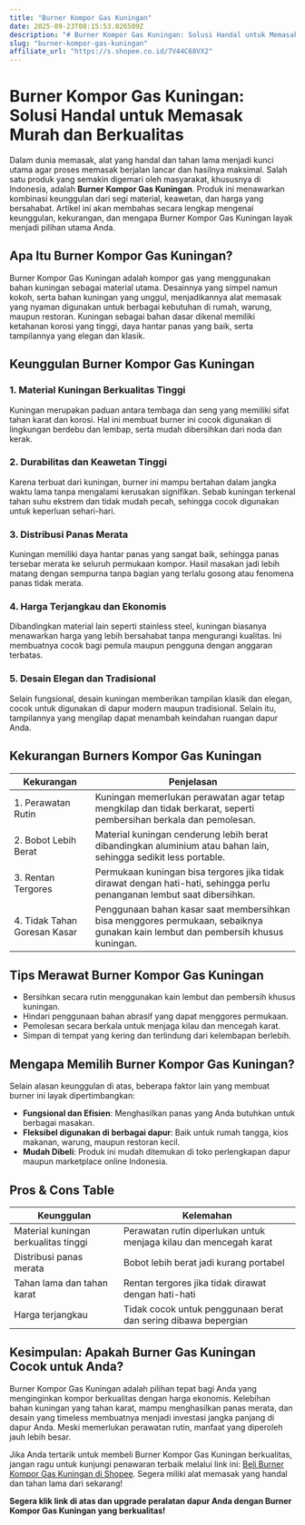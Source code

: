 ```yaml
---
title: "Burner Kompor Gas Kuningan"
date: 2025-09-23T08:15:53.026509Z
description: "# Burner Kompor Gas Kuningan: Solusi Handal untuk Memasak Murah dan Berkualitas..."
slug: "burner-kompor-gas-kuningan"
affiliate_url: "https://s.shopee.co.id/7V44C68VX2"
---
```

# Burner Kompor Gas Kuningan: Solusi Handal untuk Memasak Murah dan Berkualitas

Dalam dunia memasak, alat yang handal dan tahan lama menjadi kunci utama agar proses memasak berjalan lancar dan hasilnya maksimal. Salah satu produk yang semakin digemari oleh masyarakat, khususnya di Indonesia, adalah **Burner Kompor Gas Kuningan**. Produk ini menawarkan kombinasi keunggulan dari segi material, keawetan, dan harga yang bersahabat. Artikel ini akan membahas secara lengkap mengenai keunggulan, kekurangan, dan mengapa Burner Kompor Gas Kuningan layak menjadi pilihan utama Anda.

## Apa Itu Burner Kompor Gas Kuningan?

Burner Kompor Gas Kuningan adalah kompor gas yang menggunakan bahan kuningan sebagai material utama. Desainnya yang simpel namun kokoh, serta bahan kuningan yang unggul, menjadikannya alat memasak yang nyaman digunakan untuk berbagai kebutuhan di rumah, warung, maupun restoran. Kuningan sebagai bahan dasar dikenal memiliki ketahanan korosi yang tinggi, daya hantar panas yang baik, serta tampilannya yang elegan dan klasik.

## Keunggulan Burner Kompor Gas Kuningan

### 1. Material Kuningan Berkualitas Tinggi

Kuningan merupakan paduan antara tembaga dan seng yang memiliki sifat tahan karat dan korosi. Hal ini membuat burner ini cocok digunakan di lingkungan berdebu dan lembap, serta mudah dibersihkan dari noda dan kerak.

### 2. Durabilitas dan Keawetan Tinggi

Karena terbuat dari kuningan, burner ini mampu bertahan dalam jangka waktu lama tanpa mengalami kerusakan signifikan. Sebab kuningan terkenal tahan suhu ekstrem dan tidak mudah pecah, sehingga cocok digunakan untuk keperluan sehari-hari.

### 3. Distribusi Panas Merata

Kuningan memiliki daya hantar panas yang sangat baik, sehingga panas tersebar merata ke seluruh permukaan kompor. Hasil masakan jadi lebih matang dengan sempurna tanpa bagian yang terlalu gosong atau fenomena panas tidak merata.

### 4. Harga Terjangkau dan Ekonomis

Dibandingkan material lain seperti stainless steel, kuningan biasanya menawarkan harga yang lebih bersahabat tanpa mengurangi kualitas. Ini membuatnya cocok bagi pemula maupun pengguna dengan anggaran terbatas.

### 5. Desain Elegan dan Tradisional

Selain fungsional, desain kuningan memberikan tampilan klasik dan elegan, cocok untuk digunakan di dapur modern maupun tradisional. Selain itu, tampilannya yang mengilap dapat menambah keindahan ruangan dapur Anda.

## Kekurangan Burners Kompor Gas Kuningan

| Kekurangan | Penjelasan |
|--------------|------------|
| 1. Perawatan Rutin | Kuningan memerlukan perawatan agar tetap mengkilap dan tidak berkarat, seperti pembersihan berkala dan pemolesan. |
| 2. Bobot Lebih Berat | Material kuningan cenderung lebih berat dibandingkan aluminium atau bahan lain, sehingga sedikit less portable. |
| 3. Rentan Tergores | Permukaan kuningan bisa tergores jika tidak dirawat dengan hati-hati, sehingga perlu penanganan lembut saat dibersihkan. |
| 4. Tidak Tahan Goresan Kasar | Penggunaan bahan kasar saat membersihkan bisa menggores permukaan, sebaiknya gunakan kain lembut dan pembersih khusus kuningan. |

## Tips Merawat Burner Kompor Gas Kuningan

- Bersihkan secara rutin menggunakan kain lembut dan pembersih khusus kuningan.
- Hindari penggunaan bahan abrasif yang dapat menggores permukaan.
- Pemolesan secara berkala untuk menjaga kilau dan mencegah karat.
- Simpan di tempat yang kering dan terlindung dari kelembapan berlebih.

## Mengapa Memilih Burner Kompor Gas Kuningan?

Selain alasan keunggulan di atas, beberapa faktor lain yang membuat burner ini layak dipertimbangkan:

- **Fungsional dan Efisien**: Menghasilkan panas yang Anda butuhkan untuk berbagai masakan.
- **Fleksibel digunakan di berbagai dapur**: Baik untuk rumah tangga, kios makanan, warung, maupun restoran kecil.
- **Mudah Dibeli**: Produk ini mudah ditemukan di toko perlengkapan dapur maupun marketplace online Indonesia.

## Pros & Cons Table

| Keunggulan | Kelemahan |
|--------------|------------|
| Material kuningan berkualitas tinggi | Perawatan rutin diperlukan untuk menjaga kilau dan mencegah karat |
| Distribusi panas merata | Bobot lebih berat jadi kurang portabel |
| Tahan lama dan tahan karat | Rentan tergores jika tidak dirawat dengan hati-hati |
| Harga terjangkau | Tidak cocok untuk penggunaan berat dan sering dibawa bepergian |

## Kesimpulan: Apakah Burner Gas Kuningan Cocok untuk Anda?

Burner Kompor Gas Kuningan adalah pilihan tepat bagi Anda yang menginginkan kompor berkualitas dengan harga ekonomis. Kelebihan bahan kuningan yang tahan karat, mampu menghasilkan panas merata, dan desain yang timeless membuatnya menjadi investasi jangka panjang di dapur Anda. Meski memerlukan perawatan rutin, manfaat yang diperoleh jauh lebih besar.

Jika Anda tertarik untuk membeli Burner Kompor Gas Kuningan berkualitas, jangan ragu untuk kunjungi penawaran terbaik melalui link ini: [Beli Burner Kompor Gas Kuningan di Shopee](https://s.shopee.co.id/7V44C68VX2). Segera miliki alat memasak yang handal dan tahan lama dari sekarang!

**Segera klik link di atas dan upgrade peralatan dapur Anda dengan Burner Kompor Gas Kuningan yang berkualitas!**